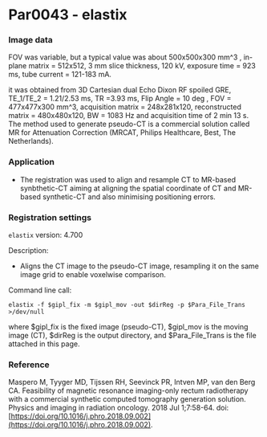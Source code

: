 # Par0043 - elastix

###  Image data

FOV was variable, but a typical value was about 500x500x300 mm^3 , in-plane matrix = 512x512, 3 mm slice thickness, 120 kV, exposure time = 923 ms, tube current = 121-183 mA.

it was obtained from 3D Cartesian dual Echo Dixon RF spoiled GRE, TE_1/TE_2 = 1.21/2.53 ms, TR =3.93 ms, Flip Angle = 10 deg , FOV = 477x477x300 mm^3, acquisition matrix = 248x281x120, reconstructed matrix = 480x480x120, BW = 1083 Hz and acquisition time of 2 min 13 s. The method used to generate pseudo-CT is a commercial solution called MR for Attenuation Correction (MRCAT, Philips Healthcare, Best, The Netherlands).

###  Application

* The registration was used to align and resample CT to MR-based synbthetic-CT aiming at aligning the spatial coordinate of CT and MR-based synthetic-CT and also minimising positioning errors.

###  Registration settings

`elastix` version: 4.700

Description:

* Aligns the CT image to the pseudo-CT image, resampling it on the same image grid to enable voxelwise comparison.

Command line call:


    elastix -f $gipl_fix -m $gipl_mov -out $dirReg -p $Para_File_Trans >/dev/null


where $gipl_fix is the fixed image (pseudo-CT), $gipl_mov is the moving image (CT), $dirReg is the output directory, and $Para_File_Trans is the file attached in this page.


### Reference

Maspero M, Tyyger MD, Tijssen RH, Seevinck PR, Intven MP, van den Berg CA. Feasibility of magnetic resonance imaging-only rectum radiotherapy with a commercial synthetic computed tomography generation solution. Physics and imaging in radiation oncology. 2018 Jul 1;7:58-64. doi:[https://doi.org/10.1016/j.phro.2018.09.002](https://doi.org/10.1016/j.phro.2018.09.002).
